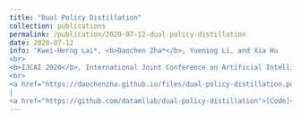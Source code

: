 ```yaml
---
title: "Dual Policy Distillation"
collection: publications
permalink: /publication/2020-07-12-dual-policy-distillation
date: 2020-07-12
info: 'Kwei-Herng Lai*, <b>Daochen Zha*</b>, Yuening Li, and Xia Hu
<br>
<b>IJCAI 2020</b>, International Joint Conference on Artificial Intelligence
<br>
<a href="https://daochenzha.github.io/files/dual-policy-distillation.pdf">[PDF]</a>
|
<a href="https://github.com/datamllab/dual-policy-distillation">[Code]</a>'
---
```

